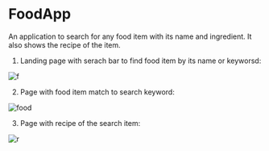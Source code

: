 # FoodApp

An application to search for any food item with its name and ingredient. It also shows the recipe of the item. 

1. Landing page with serach bar to find food item by its name or keyworsd:

![f](https://user-images.githubusercontent.com/93373957/165770829-d9cd4220-b1ed-4e82-a15c-fe64e116fea0.png)


2. Page with food item match to search keyword:

![food](https://user-images.githubusercontent.com/93373957/165771309-6c8dd0b7-8d34-4d1e-bdc4-bdae330e5862.png)


3. Page with recipe of the search item:

![r](https://user-images.githubusercontent.com/93373957/165772111-c98bd1c2-4df5-4bbf-8492-7150805ce6dc.png)

